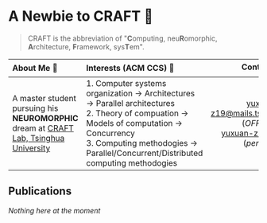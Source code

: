 # A Newbie to CRAFT :rocket:

> CRAFT is the abbreviation of "**C**omputing, neu**R**omorphic, **A**rchitecture, **F**ramework, sys**T**em". 

|About Me :beginner:|Interests (ACM CCS) :microscope:|Contact :envelope:|
|:-|:-|:-:|
|A master student pursuing his **NEUROMORPHIC** dream at [CRAFT Lab, Tsinghua University](https://craft.cs.tsinghua.edu.cn/) |1. Computer systems organization $\rightarrow$ Architectures $\rightarrow$ Parallel architectures </br> 2. Theory of compuation $\rightarrow$ Models of computation $\rightarrow$ Concurrency </br> 3. Computing methodogies $\rightarrow$ Parallel/Concurrent/Distributed computing methodogies|[yuxuan-z19@mails.tsinghua.edu.cn](mailto:yuxuan-z19@mails.tsinghua.edu.cn) (_OFFICIAL_) </br>[yuxuan-z19@qq.com](mailto:yuxuan-z19@qq.com) (_personal_)|

## Publications

*Nothing here at the moment*
